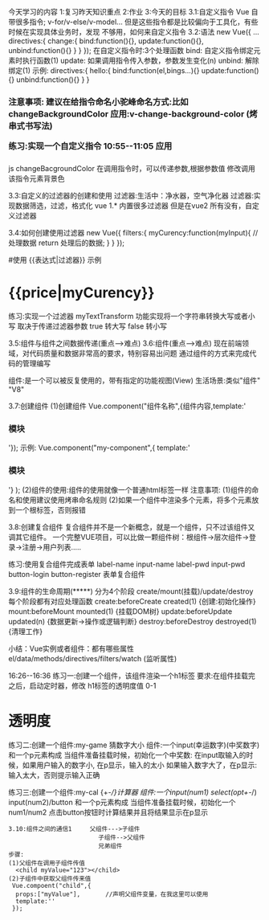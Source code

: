今天学习的内容
1:复习昨天知识重点
2:作业
3:今天的目标
   3.1:自定义指令
   Vue 自带很多指令; v-for/v-else/v-model...
   但是这些指令都是比较偏向于工具化，有些时候在实现具体业务时，发现
   不够用，如何来自定义指令
   3.2:语法
   new Vue({
     ...
     directives:{
       change:{
          bind:function(){},
          update:function(){},
          unbind:function(){}
       }
     }
   });
   在自定义指令时:3个处理函数
   bind:    自定义指令绑定元素时执行函数(1)
   update:  如果调用指令传入参数，参数发生变化(n)
   unbind:  解除绑定(1)
   示例:
   directives:{
      hello:{
        bind:function(el,bings...){}
        update:function(){}
        unbind:function(){}
      }
   }
   <h3 v-hello="count" >

   注意事项:
   建议在给指令命名小驼峰命名方式:比如 changeBackgroundColor
   应用:v-change-background-color (烤串式书写法)

   练习:实现一个自定义指令  10:55--11:05
   应用 <h3 v-change-background-color="myBgcolor"></h3>
   js   changeBacgroundColor
   在调用指令时，可以传递参数,根据参数值
   修改调用该指令元素背景色

   3.3:自定义的过滤器的创建和使用
   过滤器:生活中：净水器，空气净化器
   过滤器:实现数据筛选，过滤，格式化
   vue 1.* 内置很多过滤器 但是在vue2 所有没有，自定义过滤器

   3.4:如何创建使用过滤器
   new Vue({
    filters:{
       myCurency:function(myInput){
          //处理数据
          return 处理后的数据;
        }
    }
   });

   #使用
   <any>{{表达式|过滤器}}<any>
   示例
   <h1>{{price|myCurency}}</h1>

   练习:实现一个过滤器 myTextTransform
   功能实现将一个字符串转换大写或者小写
   取决于传递过滤器参数 true 转大写
                        false 转小写

   3.5:组件与组件之间数据传递(重点-->难点)
   3.6:组件(重点-->难点)
   现在前端领域，对代码质量和数据非常高的要求，特别容易出问题
   通过组件的方式来完成代码的管理编写

   组件:是一个可以被反复使用的，带有指定的功能视图(View)
   生活场景:类似"组件"  "V8"

   3.7:创建组件
   (1)创建组件
    Vue.component("组件名称",{组件内容,template:'<h3>模块</h3>'});
    示例:
     Vue.component("my-component",{
      template:'<h3>模块</h3>'}
     );
   (2)组件的使用:组件的使用就像一个普通html标签一样
     <my-component></my-component>
   注意事项:
   (1)组件的命名和使用建议使用烤串命名规则
   (2)如果一个组件中渲染多个元素，将多个元素放到一个根标签，否则报错

   3.8:创建复合组件
    复合组件并不是一个新概念，就是一个组件，只不过该组件又调其它组件。
    一个完整VUE项目，可以比做一颗组件树：根组件->层次组件->登录->注册->用户列表.....

练习:使用复合组件完成表单
   label-name    input-name
   label-pwd     input-pwd
   button-login   button-register
   表单复合组件

   3.9:组件的生命周期(*****)
   分为4个阶段
   create/mount(挂载)/update/destroy
   每个阶段都有对应处理函数
   create:beforeCreate     created(1)   {创建:初始化操作}
   mount:beforeMount    mounted(1)  {挂载DOM树}
   update:beforeUpdate   updated(n)   {数据更新->操作或逻辑判断}
   destroy:beforeDestroy  destroyed(1)  {清理工作}


   小结：Vue实例或者组件：都有哪些属性
   el/data/methods/directives/filters/watch (监听属性)

  16:26--16:36
   练习一:创建一个组件，该组件渲染一个h1标签
          要求:在组件挂载完之后，启动定时器，修改
          h1标签的透明度值 0-1
          <h1 v-bind:style="{opacity:opacityValue}">透明度</h1>
   练习二:创建一个组件:my-game
          猜数字大小
          组件:一个input(幸运数字)(中奖数字)和一个p元素构成
          当组件准备挂载时候，初始化一个中奖数:
          在input取输入的时候，如果用户输入的数字小,
          在p显示，输入的太小
          如果输入数字大了，在p显示:输入太大，否则提示输入正确

   练习三:创建一个组件:my-cal
          {+-*/}计算器
          组件:一个input(num1) select(opt+-*/) input(num2)/button
          和一个p元素构成
          当组件准备挂载时候，初始化一个num1/num2
          点击button按钮时计算结果并且将结果显示在p显示



    3.10:组件之间的通信1     父组件--->子组件
                             子组件-->父组件
                             兄弟组件
    步骤:
    (1)父组件在调用子组件传值
      <child myValue="123"></child>
    (2)子组件中获取父组件传来值
     Vue.compoent("child",{
      props:["myValue"],       //声明父组件变量，在我这里可以使用
      template:''
     });




